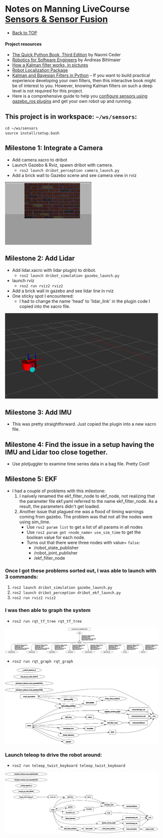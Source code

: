 # Notes on Manning LiveCourse [Sensors & Sensor Fusion](https://liveproject.manning.com/project/857/557/sensors-and-sensor-fusion?)

* [Back to TOP](https://github.com/dblanding/ROS2_live_course)

#### Project resources
* [The Quick Python Book, Third Edition](https://livebook.manning.com/book/the-quick-python-book-third-edition/about-this-book/) by Naomi Ceder
* [Robotics for Software Engineers](https://livebook.manning.com/book/robotics-for-software-engineers/welcome/v-2/) by Andreas Bihlmaier
* [How a Kalman filter works, in pictures](https://www.bzarg.com/p/how-a-kalman-filter-works-in-pictures/)
* [Robot Localization Package](http://docs.ros.org/en/noetic/api/robot_localization/html/index.html)
* [Kalman and Bayesian Filters in Python](https://github.com/rlabbe/Kalman-and-Bayesian-Filters-in-Python) – If you want to build practical experience developing your own filters, then this interactive book might be of interest to you. However, knowing Kalman filters on such a deep level is not required for this project.
* Here is a comprehensive guide to help you [configure sensors using gazebo_ros plugins](https://medium.com/@bytesrobotics/a-review-of-the-ros2-urdf-gazebo-sensor-91e947c633d7) and get your own robot up and running.
## This project is in workspace: `~/ws/sensors`:
```
cd ~/ws/sensors
source install/setup.bash
```
## Milestone 1: Integrate a Camera
* Add camera.xacro to dribot
* Launch Gazebo & Rviz, spawn dribot with camera.
    * `ros2 launch dribot_perception camera_launch.py`
* Add a brick wall to Gazebo scene and see camera view in rviz

![Camera View in RVIZ](images/wall.png)

## Milestone 2: Add Lidar
* Add lidar.xacro with lidar plugin) to dribot.
    * `ros2 launch dribot_simulation gazebo_launch.py`
* launch rviz
    * `ros2 run rviz2 rviz2`
* Add a brick wall in gazebo and see lidar line in rviz
* One sticky spot I encountered:
    * I had to change the name 'head' to 'lidar_link' in the plugin code I copied into the xacro file.

![Lidar Line](images/lidar_line.png)

## Milestone 3: Add IMU
* This was pretty straightforward. Just copied the plugin into a new xacro file.

## Milestone 4: Find the issue in a setup having the IMU and Lidar too close together.
* Use plotjuggler to examine time series data in a bag file. Pretty Cool!

## Milestone 5: EKF
* I had a couple of problems with this milestone:
    1. I naiively renamed the ekf_filter_node to ekf_node, not realizing that the parameter file ekf.yaml referred to the name ekf_filter_node. As a result, the parameters didn't get loaded.
    2. Another issue that plagued me was a flood of timing warnings coming from gazebo. The problem was that not all the nodes were using sim_time.
        * Use `ros2 param list` to get a list of all params in all nodes
        * Use `ros2 param get <node_name> use_sim_time` to get the boolean value for each node.
        * Turns out that there were three nodes with value= `false`:
            * /robot_state_publisher
            * /robot_joint_publisher
            * /ekf_filter_node

### Once I got these problems sorted out, I was able to launch with 3 commands:
1. `ros2 launch dribot_simulation gazebo_launch.py`
2. `ros2 launch dribot_perception dribot_ekf_launch.py`
3. `ros2 run rviz2 rviz2`
### I was then able to graph the system

* `ros2 run rqt_tf_tree rqt_tf_tree`

![TF Tree](images/tf_tree_frames.png)

* `ros2 run rqt_graph rqt_graph`

![node_graph](images/nodes&topics.png)

### Launch teleop to drive the robot around:
* `ros2 run teleop_twist_keyboard teleop_twist_keyboard`

![node_graph](images/nodes&topics+kbrd.png)

